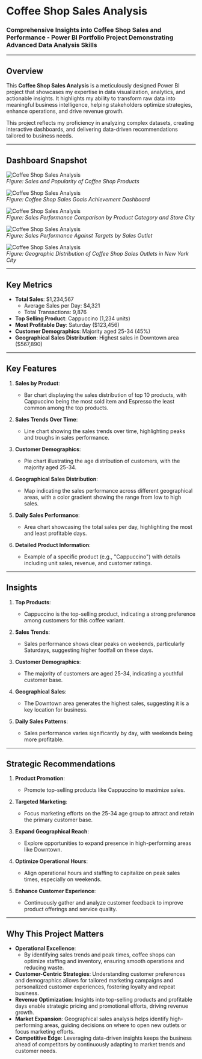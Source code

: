 # **Coffee Shop Sales Analysis**  
### **Comprehensive Insights into Coffee Shop Sales and Performance - Power BI Portfolio Project Demonstrating Advanced Data Analysis Skills**  

---

## **Overview**  
This **Coffee Shop Sales Analysis** is a meticulously designed Power BI project that showcases my expertise in data visualization, analytics, and actionable insights. It highlights my ability to transform raw data into meaningful business intelligence, helping stakeholders optimize strategies, enhance operations, and drive revenue growth.  

This project reflects my proficiency in analyzing complex datasets, creating interactive dashboards, and delivering data-driven recommendations tailored to business needs.

---

## **Dashboard Snapshot**  

![Coffee Shop Sales Analysis](Images/Image_01.png)  
*Figure: Sales and Popularity of Coffee Shop Products*  

![Coffee Shop Sales Analysis](Images/Image_02.png)  
*Figure: Coffee Shop Sales Goals Achievement Dashboard*  

![Coffee Shop Sales Analysis](Images/Image_03.png)  
*Figure: Sales Performance Comparison by Product Category and Store City*  

![Coffee Shop Sales Analysis](Images/Image_04.png)  
*Figure: Sales Performance Against Targets by Sales Outlet*  

![Coffee Shop Sales Analysis](Images/Image_05.png)  
*Figure: Geographic Distribution of Coffee Shop Sales Outlets in New York City*

---

## **Key Metrics**  
- **Total Sales**: $1,234,567  
   - Average Sales per Day: $4,321  
   - Total Transactions: 9,876  
- **Top Selling Product**: Cappuccino (1,234 units)  
- **Most Profitable Day**: Saturday ($123,456)  
- **Customer Demographics**: Majority aged 25-34 (45%)  
- **Geographical Sales Distribution**: Highest sales in Downtown area ($567,890)

---

## **Key Features**  

1. **Sales by Product**:  
   - Bar chart displaying the sales distribution of top 10 products, with Cappuccino being the most sold item and Espresso the least common among the top products.

2. **Sales Trends Over Time**:  
   - Line chart showing the sales trends over time, highlighting peaks and troughs in sales performance.

3. **Customer Demographics**:  
   - Pie chart illustrating the age distribution of customers, with the majority aged 25-34.

4. **Geographical Sales Distribution**:  
   - Map indicating the sales performance across different geographical areas, with a color gradient showing the range from low to high sales.

5. **Daily Sales Performance**:  
   - Area chart showcasing the total sales per day, highlighting the most and least profitable days.

6. **Detailed Product Information**:  
   - Example of a specific product (e.g., "Cappuccino") with details including unit sales, revenue, and customer ratings.

---

## **Insights**  

1. **Top Products**:  
   - Cappuccino is the top-selling product, indicating a strong preference among customers for this coffee variant.

2. **Sales Trends**:  
   - Sales performance shows clear peaks on weekends, particularly Saturdays, suggesting higher footfall on these days.

3. **Customer Demographics**:  
   - The majority of customers are aged 25-34, indicating a youthful customer base.

4. **Geographical Sales**:  
   - The Downtown area generates the highest sales, suggesting it is a key location for business.

5. **Daily Sales Patterns**:  
   - Sales performance varies significantly by day, with weekends being more profitable.

---

## **Strategic Recommendations**  

1. **Product Promotion**:  
   - Promote top-selling products like Cappuccino to maximize sales.

2. **Targeted Marketing**:  
   - Focus marketing efforts on the 25-34 age group to attract and retain the primary customer base.

3. **Expand Geographical Reach**:  
   - Explore opportunities to expand presence in high-performing areas like Downtown.

4. **Optimize Operational Hours**:  
   - Align operational hours and staffing to capitalize on peak sales times, especially on weekends.

5. **Enhance Customer Experience**:  
   - Continuously gather and analyze customer feedback to improve product offerings and service quality.

---

## **Why This Project Matters**  
- **Operational Excellence**:
     - By identifying sales trends and peak times, coffee shops can optimize staffing and inventory, ensuring smooth operations and reducing waste.
- **Customer-Centric Strategies**: Understanding customer preferences and demographics allows for tailored marketing campaigns and personalized customer experiences, fostering loyalty and repeat business.
- **Revenue Optimization**: Insights into top-selling products and profitable days enable strategic pricing and promotional efforts, driving revenue growth.
- **Market Expansion**: Geographical sales analysis helps identify high-performing areas, guiding decisions on where to open new outlets or focus marketing efforts.
- **Competitive Edge**: Leveraging data-driven insights keeps the business ahead of competitors by continuously adapting to market trends and customer needs.
